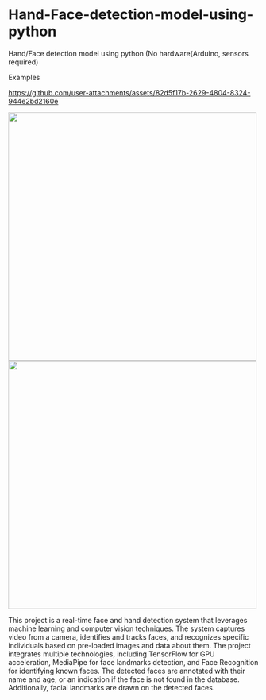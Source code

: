# Hand-Face-detection-model-using-python
Hand/Face detection model using python (No hardware(Arduino, sensors required)

Examples

https://github.com/user-attachments/assets/82d5f17b-2629-4804-8324-944e2bd2160e

<img src="https://github.com/user-attachments/assets/8c08e022-5727-4235-bc8d-736fcf866190" width="500" />
<img src="https://github.com/user-attachments/assets/5f59afd1-bc09-4fbf-bbc7-c56b7885263c" width="500" />


This project is a real-time face and hand detection system that leverages machine learning and computer vision techniques. The system captures video from a camera, identifies and tracks faces, and recognizes specific individuals based on pre-loaded images and data about them. The project integrates multiple technologies, including TensorFlow for GPU acceleration, MediaPipe for face landmarks detection, and Face Recognition for identifying known faces. The detected faces are annotated with their name and age, or an indication if the face is not found in the database. Additionally, facial landmarks are drawn on the detected faces.
